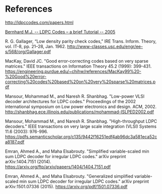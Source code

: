 # References

http://ldpccodes.com/papers.html

[Bernhard M.J. -- LDPC Codes – a brief Tutorial -- 2005](http://www.bernh.net/media/download/papers/ldpc.pdf)

R. G. Gallager, “Low density parity check codes,” IRE Trans. Inform. Theory, vol. IT-8, pp. 21–28, Jan. 1962. http://www-classes.usc.edu/engr/ee-s/568/org/Gallager.pdf

MacKay, David JC. "Good error-correcting codes based on very sparse matrices." IEEE transactions on Information Theory 45.2 (1999): 399-431. https://engineering.purdue.edu/~chihw/references/MacKay99%20-%20Good%20error-correcting%20codes%20based%20on%20very%20sparse%20matrices.pdf

Mansour, Mohammad M., and Naresh R. Shanbhag. "Low-power VLSI decoder architectures for LDPC codes." Proceedings of the 2002 international symposium on Low power electronics and design. ACM, 2002. http://shanbhag.ece.illinois.edu/publications/mohammad-ISLPED2002.pdf

Mansour, Mohammad M., and Naresh R. Shanbhag. "High-throughput LDPC decoders." IEEE transactions on very large scale integration (VLSI) Systems 11.6 (2003): 976-996. https://pdfs.semanticscholar.org/c135/9442f16251edf4ab96dc3a581eca52ca8187.pdf

Emran, Ahmed A., and Maha Elsabrouty. "Simplified variable-scaled min sum LDPC decoder for irregular LDPC codes." arXiv preprint arXiv:1404.7151 (2014). https://arxiv.org/ftp/arxiv/papers/1404/1404.7151.pdf

Emran, Ahmed A., and Maha Elsabrouty. "Generalized simplified variable-scaled min sum LDPC decoder for irregular LDPC codes." arXiv preprint arXiv:1501.07336 (2015). https://arxiv.org/pdf/1501.07336.pdf
